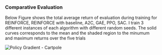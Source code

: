 ### Comparative Evaluation

Below Figure shows the total average return of evaluation during training for REINFORCE, REINFORCE with baseline, A2C, GAE, PPO, SAC.
I train 3 different instances of each algorithm with different random seeds. The solid curves corresponds to the mean and the shaded region to the minumum and maximum returns over the five trials

![Policy Gradient - Cartpole](https://user-images.githubusercontent.com/68262145/155660414-ae1dfdf2-8dcb-4348-9924-9f5a6a264517.png)
